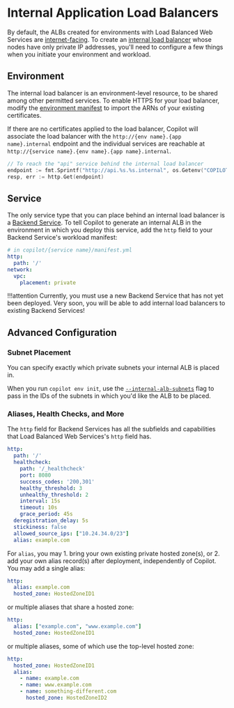 # Internal Application Load Balancers

By default, the ALBs created for environments with Load Balanced Web Services are [internet-facing](https://docs.aws.amazon.com/elasticloadbalancing/latest/classic/elb-internet-facing-load-balancers.html). To create an [internal load balancer](https://docs.aws.amazon.com/elasticloadbalancing/latest/classic/elb-internal-load-balancers.html) whose nodes have only private IP addresses, you'll need to configure a few things when you initiate your environment and workload.

## Environment

The internal load balancer is an environment-level resource, to be shared among other permitted services.
To enable HTTPS for your load balancer, modify the [environment manifest](../manifest/environment.en.md#http-private) to 
import the ARNs of your existing certificates.

If there are no certificates applied to the load balancer, Copilot will associate the load balancer with the 
`http://{env name}.{app name}.internal` endpoint and the individual services are reachable at `http://{service name}.{env name}.{app name}.internal`.
```go
// To reach the "api" service behind the internal load balancer
endpoint := fmt.Sprintf("http://api.%s.%s.internal", os.Getenv("COPILOT_ENVIRONMENT_NAME"), os.Getenv("COPILOT_APPLICATION_NAME"))
resp, err := http.Get(endpoint)
```

## Service

The only service type that you can place behind an internal load balancer is a [Backend Service](../concepts/services.en.md#backend-service). To tell Copilot to generate an internal ALB in the environment in which you deploy this service, add the `http` field to your Backend Service's workload manifest:

```yaml
# in copilot/{service name}/manifest.yml
http:
  path: '/'
network:
  vpc:
    placement: private
```

!!!attention
    Currently, you must use a new Backend Service that has not yet been deployed. Very soon, you will be able to add internal load balancers to existing Backend Services!

## Advanced Configuration

### Subnet Placement
You can specify exactly which private subnets your internal ALB is placed in.

When you run `copilot env init`, use the [`--internal-alb-subnets`](../commands/env-init.en.md#what-are-the-flags) flag to pass in the IDs of the subnets in which you'd like the ALB to be placed.

### Aliases, Health Checks, and More
The `http` field for Backend Services has all the subfields and capabilities that Load Balanced Web Services's `http` field has.

``` yaml
http:
  path: '/'
  healthcheck:
    path: '/_healthcheck'
    port: 8080
    success_codes: '200,301'
    healthy_threshold: 3
    unhealthy_threshold: 2
    interval: 15s
    timeout: 10s
    grace_period: 45s
  deregistration_delay: 5s
  stickiness: false
  allowed_source_ips: ["10.24.34.0/23"]
  alias: example.com
```

For `alias`, you may 1. bring your own existing private hosted zone(s), or 2. add your own alias record(s) after deployment, independently of Copilot. You may add a single alias:
```yaml
http:
  alias: example.com
  hosted_zone: HostedZoneID1
```
or multiple aliases that share a hosted zone:
```yaml
http:
  alias: ["example.com", "www.example.com"]
  hosted_zone: HostedZoneID1
```
or multiple aliases, some of which use the top-level hosted zone:
```yaml
http:
  hosted_zone: HostedZoneID1
  alias:
    - name: example.com
    - name: www.example.com
    - name: something-different.com
      hosted_zone: HostedZoneID2
```

